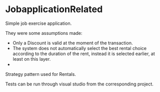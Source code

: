 # JobapplicationRelated

Simple job exercise application.

They were some assumptions made: 
* Only a Discount is valid at the moment of the transaction.
* The system does not automatically select the best rental choice according to the duration of the rent, instead it is selected earlier, at least on this layer. 
* 

Strategy pattern used for Rentals.

Tests can be run through visual studio from the corresponding project.
